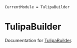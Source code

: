 ```@meta
CurrentModule = TulipaBuilder
```

# TulipaBuilder

Documentation for [TulipaBuilder](https://github.com/TulipaEnergy/TulipaBuilder.jl).
